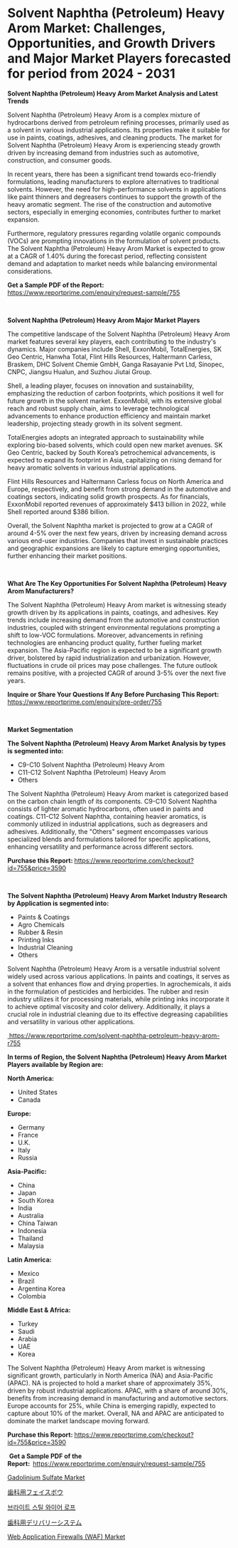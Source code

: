 <p><h1>Solvent Naphtha (Petroleum) Heavy Arom Market: Challenges, Opportunities, and Growth Drivers and Major Market Players forecasted for period from 2024 - 2031</h1></p><p><strong>Solvent Naphtha (Petroleum) Heavy Arom Market Analysis and Latest Trends</strong></p>
<p><p>Solvent Naphtha (Petroleum) Heavy Arom is a complex mixture of hydrocarbons derived from petroleum refining processes, primarily used as a solvent in various industrial applications. Its properties make it suitable for use in paints, coatings, adhesives, and cleaning products. The market for Solvent Naphtha (Petroleum) Heavy Arom is experiencing steady growth driven by increasing demand from industries such as automotive, construction, and consumer goods.</p><p>In recent years, there has been a significant trend towards eco-friendly formulations, leading manufacturers to explore alternatives to traditional solvents. However, the need for high-performance solvents in applications like paint thinners and degreasers continues to support the growth of the heavy aromatic segment. The rise of the construction and automotive sectors, especially in emerging economies, contributes further to market expansion.</p><p>Furthermore, regulatory pressures regarding volatile organic compounds (VOCs) are prompting innovations in the formulation of solvent products. The Solvent Naphtha (Petroleum) Heavy Arom Market is expected to grow at a CAGR of 1.40% during the forecast period, reflecting consistent demand and adaptation to market needs while balancing environmental considerations.</p></p>
<p><strong>Get a Sample PDF of the Report:&nbsp;</strong> <a href="https://www.reportprime.com/enquiry/request-sample/755">https://www.reportprime.com/enquiry/request-sample/755</a></p>
<p>&nbsp;</p>
<p><strong>Solvent Naphtha (Petroleum) Heavy Arom Major Market Players</strong></p>
<p><p>The competitive landscape of the Solvent Naphtha (Petroleum) Heavy Arom market features several key players, each contributing to the industry's dynamics. Major companies include Shell, ExxonMobil, TotalEnergies, SK Geo Centric, Hanwha Total, Flint Hills Resources, Haltermann Carless, Braskem, DHC Solvent Chemie GmbH, Ganga Rasayanie Pvt Ltd, Sinopec, CNPC, Jiangsu Hualun, and Suzhou Jiutai Group.</p><p>Shell, a leading player, focuses on innovation and sustainability, emphasizing the reduction of carbon footprints, which positions it well for future growth in the solvent market. ExxonMobil, with its extensive global reach and robust supply chain, aims to leverage technological advancements to enhance production efficiency and maintain market leadership, projecting steady growth in its solvent segment.</p><p>TotalEnergies adopts an integrated approach to sustainability while exploring bio-based solvents, which could open new market avenues. SK Geo Centric, backed by South Korea’s petrochemical advancements, is expected to expand its footprint in Asia, capitalizing on rising demand for heavy aromatic solvents in various industrial applications.</p><p>Flint Hills Resources and Haltermann Carless focus on North America and Europe, respectively, and benefit from strong demand in the automotive and coatings sectors, indicating solid growth prospects. As for financials, ExxonMobil reported revenues of approximately $413 billion in 2022, while Shell reported around $386 billion. </p><p>Overall, the Solvent Naphtha market is projected to grow at a CAGR of around 4-5% over the next few years, driven by increasing demand across various end-user industries. Companies that invest in sustainable practices and geographic expansions are likely to capture emerging opportunities, further enhancing their market positions.</p></p>
<p>&nbsp;</p>
<p><strong>What Are The Key Opportunities For Solvent Naphtha (Petroleum) Heavy Arom Manufacturers?</strong></p>
<p><p>The Solvent Naphtha (Petroleum) Heavy Arom market is witnessing steady growth driven by its applications in paints, coatings, and adhesives. Key trends include increasing demand from the automotive and construction industries, coupled with stringent environmental regulations prompting a shift to low-VOC formulations. Moreover, advancements in refining technologies are enhancing product quality, further fueling market expansion. The Asia-Pacific region is expected to be a significant growth driver, bolstered by rapid industrialization and urbanization. However, fluctuations in crude oil prices may pose challenges. The future outlook remains positive, with a projected CAGR of around 3-5% over the next five years.</p></p>
<p><strong>Inquire or Share Your Questions If Any Before Purchasing This Report:</strong> <a href="https://www.reportprime.com/enquiry/pre-order/755">https://www.reportprime.com/enquiry/pre-order/755</a></p>
<p>&nbsp;</p>
<p><strong>Market Segmentation</strong></p>
<p><strong>The Solvent Naphtha (Petroleum) Heavy Arom Market Analysis by types is segmented into:</strong></p>
<p><ul><li>C9-C10 Solvent Naphtha (Petroleum) Heavy Arom</li><li>C11-C12 Solvent Naphtha (Petroleum) Heavy Arom</li><li>Others</li></ul></p>
<p><p>The Solvent Naphtha (Petroleum) Heavy Arom market is categorized based on the carbon chain length of its components. C9-C10 Solvent Naphtha consists of lighter aromatic hydrocarbons, often used in paints and coatings. C11-C12 Solvent Naphtha, containing heavier aromatics, is commonly utilized in industrial applications, such as degreasers and adhesives. Additionally, the "Others" segment encompasses various specialized blends and formulations tailored for specific applications, enhancing versatility and performance across different sectors.</p></p>
<p><strong>Purchase this Report:&nbsp;</strong><a href="https://www.reportprime.com/checkout?id=755&price=3590">https://www.reportprime.com/checkout?id=755&price=3590</a></p>
<p>&nbsp;</p>
<p><strong>The Solvent Naphtha (Petroleum) Heavy Arom Market Industry Research by Application is segmented into:</strong></p>
<p><ul><li>Paints & Coatings</li><li>Agro Chemicals</li><li>Rubber & Resin</li><li>Printing Inks</li><li>Industrial Cleaning</li><li>Others</li></ul></p>
<p><p>Solvent Naphtha (Petroleum) Heavy Arom is a versatile industrial solvent widely used across various applications. In paints and coatings, it serves as a solvent that enhances flow and drying properties. In agrochemicals, it aids in the formulation of pesticides and herbicides. The rubber and resin industry utilizes it for processing materials, while printing inks incorporate it to achieve optimal viscosity and color delivery. Additionally, it plays a crucial role in industrial cleaning due to its effective degreasing capabilities and versatility in various other applications.</p></p>
<p><a href="https://www.reportprime.com/solvent-naphtha-petroleum-heavy-arom-r755">&nbsp;https://www.reportprime.com/solvent-naphtha-petroleum-heavy-arom-r755</a></p>
<p><strong>In terms of Region, the Solvent Naphtha (Petroleum) Heavy Arom Market Players available by Region are:</strong></p>
<p>
    <p> <strong> North America: </strong>
        <ul>
            <li>United States</li>
            <li>Canada</li>
        </ul>
        </p> 
    <p> <strong> Europe: </strong>
        <ul>
            <li>Germany</li>
            <li>France</li>
            <li>U.K.</li>
            <li>Italy</li>
            <li>Russia</li>
        </ul>
        </p> 
    <p> <strong> Asia-Pacific: </strong>
        <ul>
            <li>China</li>
            <li>Japan</li>
            <li>South Korea</li>
            <li>India</li>
            <li>Australia</li>
            <li>China Taiwan</li>
            <li>Indonesia</li>
            <li>Thailand</li>
            <li>Malaysia</li>
        </ul>
        </p> 
    <p> <strong> Latin America: </strong>
        <ul>
            <li>Mexico</li>
            <li>Brazil</li>
            <li>Argentina Korea</li>
            <li>Colombia</li>
        </ul>
        </p> 
    <p> <strong> Middle East & Africa: </strong>
        <ul>
            <li>Turkey</li>
            <li>Saudi</li>
            <li>Arabia</li>
            <li>UAE</li>
            <li>Korea</li>
        </ul>
    </p>
    </p>
<p><p>The Solvent Naphtha (Petroleum) Heavy Arom market is witnessing significant growth, particularly in North America (NA) and Asia-Pacific (APAC). NA is projected to hold a market share of approximately 35%, driven by robust industrial applications. APAC, with a share of around 30%, benefits from increasing demand in manufacturing and automotive sectors. Europe accounts for 25%, while China is emerging rapidly, expected to capture about 10% of the market. Overall, NA and APAC are anticipated to dominate the market landscape moving forward.</p></p>
<p><strong>Purchase this Report: </strong><a href="https://www.reportprime.com/checkout?id=755&price=3590">https://www.reportprime.com/checkout?id=755&price=3590</a></p>
<p>&nbsp;<strong>Get a Sample PDF of the Report:&nbsp;&nbsp;</strong><a href="https://www.reportprime.com/enquiry/request-sample/755">https://www.reportprime.com/enquiry/request-sample/755</a></p>
<p><strong></strong></p>
<p><p><a href="https://medium.com/@hassen.nww/booming-gadolinium-sulfate-market-sector-market-analysis-and-growth-projections-till-2031-e6c4dbd9525f">Gadolinium Sulfate Market</a></p><p><a href="https://medium.com/@lavonnedefsmc/%E6%AD%AF%E7%A7%91%E7%94%A8%E3%83%95%E3%82%A7%E3%82%A4%E3%82%B9%E3%83%9C%E3%82%A6%E3%81%AE%E5%B8%82%E5%A0%B4%E8%AA%BF%E6%9F%BB%E3%81%A8%E7%94%A3%E6%A5%AD%E3%81%AE%E9%80%B2%E5%8C%96-%E3%81%9D%E3%81%97%E3%81%A62031%E5%B9%B4%E3%81%BE%E3%81%A7%E3%81%AE%E4%BA%88%E6%B8%AC-31f27b10cd52">歯科用フェイスボウ</a></p><p><a href="https://medium.com/@wallacecumfgmings567556/%EB%B0%9D%EC%9D%80-%EA%B0%95%EC%B2%A0-%EC%99%80%EC%9D%B4%EC%96%B4-%EB%A1%9C%ED%94%84-%EC%8B%9C%EC%9E%A5%EC%9D%98-%EC%83%88%EB%A1%9C%EC%9A%B4-%EB%8F%99%ED%96%A5-2024%EB%85%84%EB%B6%80%ED%84%B0-2031%EB%85%84%EA%B9%8C%EC%A7%80%EC%9D%98-%EA%B8%80%EB%A1%9C%EB%B2%8C-%EC%A0%84%EB%A7%9D%EA%B3%BC-%EB%AF%B8%EB%9E%98-%EC%98%88%EC%B8%A1-12f4ae7c3fdf">브라이트 스틸 와이어 로프</a></p><p><a href="https://medium.com/@lavonnedefsmc/%E6%AD%AF%E7%A7%91%E6%8F%90%E4%BE%9B%E3%82%B7%E3%82%B9%E3%83%86%E3%83%A0%E5%B8%82%E5%A0%B4%E3%81%AB%E3%81%8A%E3%81%91%E3%82%8B%E6%88%90%E9%95%B7%E6%A9%9F%E4%BC%9A%E3%81%A8%E8%AA%B2%E9%A1%8C%E3%81%AF%E4%BD%95%E3%81%A7%E3%81%99%E3%81%8B-3043bcb32936">歯科用デリバリーシステム</a></p><p><a href="https://issuu.com/reportprime-2/docs/web-application-firewalls-waf-marke_a8194125d5ffe9">Web Application Firewalls (WAF) Market</a></p></p>